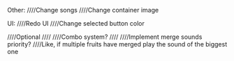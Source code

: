 ﻿Other:
////Change songs
////Change container image

UI:
////Redo UI
////Change selected button color

////Optional
////
////Combo system?
////
////Implement merge sounds priority?
////Like, if multiple fruits have merged play the sound of the biggest one